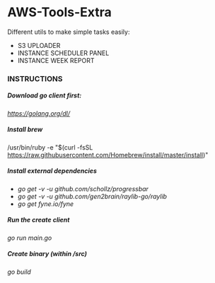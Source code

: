 # AWS-Tools-Extra
Different utils to make simple tasks easily:
- S3 UPLOADER
- INSTANCE SCHEDULER PANEL
- INSTANCE WEEK REPORT

### INSTRUCTIONS

##### Download go client first:
*https://golang.org/dl/*
##### Install brew
/usr/bin/ruby -e "$(curl -fsSL https://raw.githubusercontent.com/Homebrew/install/master/install)"
##### Install external dependencies
- *go get -v -u github.com/schollz/progressbar*
- *go get -v -u github.com/gen2brain/raylib-go/raylib*
- *go get fyne.io/fyne*

##### Run the create client
*go run main.go*

##### Create binary (within /src)
*go build*

